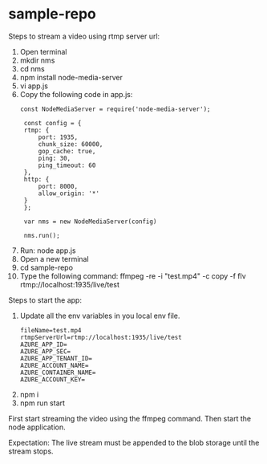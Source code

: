 # sample-repo

Steps to stream a video using rtmp server url:
1. Open terminal 
2. mkdir nms
3. cd nms
4. npm install node-media-server
5. vi app.js
6. Copy the following code in app.js:
   ```
   const NodeMediaServer = require('node-media-server');

    const config = {
    rtmp: {
        port: 1935,
        chunk_size: 60000,
        gop_cache: true,
        ping: 30,
        ping_timeout: 60
    },
    http: {
        port: 8000,
        allow_origin: '*'
    }
    };

    var nms = new NodeMediaServer(config)
    
    nms.run();
    ```
6. Run: node app.js
7. Open a new terminal
8. cd sample-repo 
9. Type the following command:
  ffmpeg -re -i "test.mp4" -c copy -f flv rtmp://localhost:1935/live/test


Steps to start the app:
1. Update all the env variables in you local env file. 
   ```
   fileName=test.mp4
   rtmpServerUrl=rtmp://localhost:1935/live/test
   AZURE_APP_ID=
   AZURE_APP_SEC=
   AZURE_APP_TENANT_ID=
   AZURE_ACCOUNT_NAME=
   AZURE_CONTAINER_NAME=
   AZURE_ACCOUNT_KEY=
   ```
2. npm i
3. npm run start


First start streaming the video using the ffmpeg command. Then start the node application.

Expectation:
The live stream must be appended to the blob storage until the stream stops.
